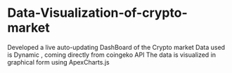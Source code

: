 # Data-Visualization-of-crypto-market
Developed a live auto-updating DashBoard of the Crypto market Data used is Dynamic , coming directly from coingeko API The data is visualized in graphical form using ApexCharts.js
